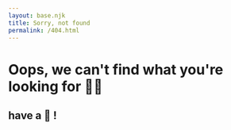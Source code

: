 ```yaml
---
layout: base.njk
title: Sorry, not found
permalink: /404.html
---
```


# Oops, we can't find what you're looking for 🤷‍♀

## have a 🥐 !
